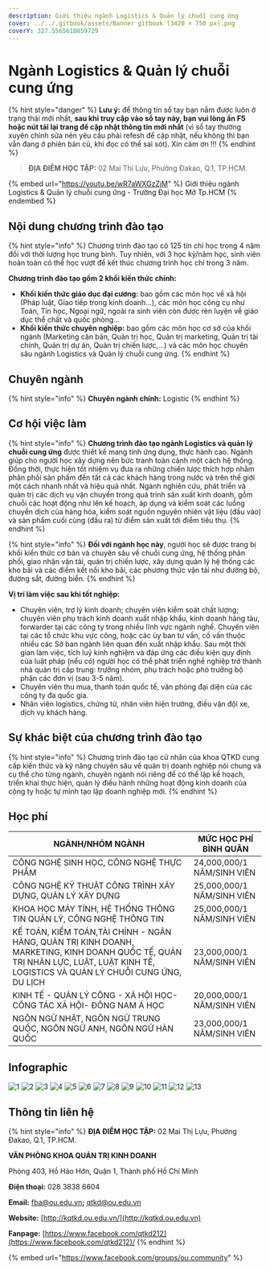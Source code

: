 ```yaml
---
description: Giới thiệu ngành Logistics & Quản lý chuỗi cung ứng
cover: ../../.gitbook/assets/Banner gitbook (3420 × 750 px).png
coverY: 327.5565610859729
---
```


# Ngành Logistics & Quản lý chuỗi cung ứng

{% hint style="danger" %}
**Lưu ý:** để thông tin sổ tay bạn nắm được luôn ở trạng thái mới nhất, **sau khi truy cập vào sổ tay này, bạn vui lòng ấn F5 hoặc nút tải lại trang để cập nhật thông tin mới nhất** (vì sổ tay thường xuyên chỉnh sửa nên yêu cầu phải refesh để cập nhật, nếu không thì bạn vẫn đang ở phiên bản cũ, khi đọc có thể sai sót). Xin cảm ơn !!!
{% endhint %}

> **ĐỊA ĐIỂM HỌC TẬP:** 02 Mai Thị Lựu, Phường Đakao, Q.1, TP.HCM.

{% embed url="https://youtu.be/wR7aWXGzZjM" %}
Giới thiệu ngành Logistics & Quản lý chuỗi cung ứng - Trường Đại học Mở Tp.HCM
{% endembed %}

## Nội dung chương trình đào tạo

{% hint style="info" %}
Chương trình đào tạo có 125 tín chỉ học trong 4 năm đối với thời lượng học trung bình. Tuy nhiên, với 3 học kỳ/năm học, sinh viên hoàn toàn có thể học vượt để kết thúc chương trình học chỉ trong 3 năm.

**Chương trình đào tạo gồm 2 khối kiến thức chính:**

* **Khối kiến thức giáo dục đại cương:** bao gồm các môn học về xã hội (Pháp luật, Giao tiếp trong kinh doanh…), các môn học công cụ như Toán, Tin học, Ngoại ngữ, ngoài ra sinh viên còn được rèn luyện về giáo dục thể chất và quốc phòng…
* **Khối kiến thức chuyên nghiệp:** bao gồm các môn học cơ sở của khối ngành (Marketing căn bản, Quản trị học, Quản trị marketing, Quản trị tài chính, Quản trị dự án, Quản trị chiến lược,…) và các môn học chuyên sâu ngành Logistics và Quản lý chuỗi cung ứng.
{% endhint %}

## Chuyên ngành

{% hint style="info" %}
**Chuyên ngành chính:** Logistic
{% endhint %}

## Cơ hội việc làm

{% hint style="info" %}
**Chương trình đào tạo ngành Logistics và quản lý chuỗi cung ứng** được thiết kế mang tính ứng dụng, thực hành cao. Ngành giúp cho người học xây dựng nên bức tranh toàn cảnh một cách hệ thống. Đồng thời, thực hiện tốt nhiệm vụ đưa ra những chiến lược thích hợp nhằm phân phối sản phẩm đến tất cả các khách hàng trong nước và trên thế giới một cách nhanh nhất và hiệu quả nhất. Ngành nghiên cứu, phát triển và quản trị các dịch vụ vận chuyển trong quá trình sản xuất kinh doanh, gồm chuỗi các hoạt động như lên kế hoạch, áp dụng và kiểm soát các luồng chuyển dịch của hàng hóa, kiểm soát nguồn nguyên nhiên vật liệu (đầu vào) và sản phẩm cuối cùng (đầu ra) từ điểm sản xuất tới điểm tiêu thụ.
{% endhint %}

{% hint style="info" %}
**Đối với ngành học này**, người học sẽ được trang bị khối kiến thức cơ bản và chuyên sâu về chuỗi cung ứng, hệ thống phân phối, giao nhận vận tải, quản trị chiến lược, xây dựng quản lý hệ thống các kho bãi và các điểm kết nối kho bãi, các phương thức vận tải như đường bộ, đường sắt, đường biển.
{% endhint %}

**Vị trí làm việc sau khi tốt nghiệp:**

* Chuyên viên, trợ lý kinh doanh; chuyên viên kiểm soát chất lượng; chuyên viên phụ trách kinh doanh xuất nhập khẩu, kinh doanh hãng tàu, forwarder tại các công ty trong nhiều lĩnh vực ngành nghề. Chuyên viên tại các tổ chức khu vực công, hoặc các ủy ban tư vấn, cố vấn thuộc nhiều các Sở ban ngành liên quan đến xuất nhập khẩu. Sau một thời gian làm việc, tích luỹ kinh nghiệm và đáp ứng các điều kiện quy định của luật pháp (nếu có) người học có thể phát triển nghề nghiệp trở thành nhà quản trị cấp trung: trưởng nhóm, phụ trách hoặc phó trưởng bộ phận các đơn vị (sau 3-5 năm).
* Chuyên viên thu mua, thanh toán quốc tế, văn phòng đại diện của các công ty đa quốc gia.
* Nhân viên logistics, chứng từ, nhân viên hiện trường, điều vận đội xe, dịch vụ khách hàng.

## Sự khác biệt của chương trình đào tạo

{% hint style="info" %}
Chương trình đào tạo cử nhân của khoa QTKD cung cấp kiến thức và kỹ năng chuyên sâu về quản trị doanh nghiệp nói chung và cụ thể cho từng ngành, chuyên ngành nói riêng để có thể lập kế hoạch, triển khai thực hiện, quản lý điều hành những hoạt động kinh doanh của công ty hoặc tự mình tạo lập doanh nghiệp mới.
{% endhint %}

## Học phí

| NGÀNH/NHÓM NGÀNH                                                                                                                                                                  | MỨC HỌC PHÍ BÌNH QUÂN      |
| --------------------------------------------------------------------------------------------------------------------------------------------------------------------------------- | -------------------------- |
| CÔNG NGHỆ SINH HỌC, CÔNG NGHỆ THỰC PHẨM                                                                                                                                           | 24,000,000/1 NĂM/SINH VIÊN |
| CÔNG NGHỆ KỸ THUẬT CÔNG TRÌNH XÂY DỰNG, QUẢN LÝ XÂY DỰNG                                                                                                                          | 25,000,000/1 NĂM/SINH VIÊN |
| KHOA HỌC MÁY TÍNH, HỆ THỐNG THÔNG TIN QUẢN LÝ, CÔNG NGHỆ THÔNG TIN                                                                                                                | 25,000,000/1 NĂM/SINH VIÊN |
| KẾ TOÁN, KIỂM TOÁN,TÀI CHÍNH - NGÂN HÀNG, QUẢN TRỊ KINH DOANH, MARKETING, KINH DOANH QUỐC TẾ, QUẢN TRỊ NHÂN LỰC, LUẬT, LUẬT KINH TẾ, LOGISTICS VÀ QUẢN LÝ CHUỖI CUNG ỨNG, DU LỊCH | 23,000,000/1 NĂM/SINH VIÊN |
| KINH TẾ - QUẢN LÝ CÔNG - XÃ HỘI HỌC- CÔNG TÁC XÃ HỘI- ĐÔNG NAM Á HỌC                                                                                                              | 20,000,000/1 NĂM/SINH VIÊN |
| NGÔN NGỮ NHẬT, NGÔN NGỮ TRUNG QUỐC, NGÔN NGỮ ANH, NGÔN NGỮ HÀN QUỐC                                                                                                               | 23,000,000/1 NĂM/SINH VIÊN |

## Infographic

![1](<../../.gitbook/assets/1 - tiêu đề (6) (1).png>) ![2](<../../.gitbook/assets/2 - giới thiệu chung (2).png>) ![3](<../../.gitbook/assets/3 - Ngành & việc làm (4).png>) ![4](<../../.gitbook/assets/4 - NGÀNH LOGISTICS VÀ QUẢN LÝ CHUỖI CUNG ỨNG 1.png>) ![5](<../../.gitbook/assets/5 - NGÀNH LOGISTICS VÀ QUẢN LÝ CHUỖI CUNG ỨNG 2.png>) ![6](<../../.gitbook/assets/6 - NGÀNH LOGISTICS VÀ QUẢN LÝ CHUỖI CUNG ỨNG 3.png>) ![7](<../../.gitbook/assets/7 - Mục tiêu đào tạo.png>) ![8](<../../.gitbook/assets/8 - MỤC TIÊU ĐÀO TẠO (2).png>) ![9](<../../.gitbook/assets/9 - NỘI DUNG CHƯƠNG TRÌNH ĐÀO TẠO (3).png>) ![10](<../../.gitbook/assets/10 - NỘI DUNG CHƯƠNG TRÌNH ĐÀO TẠO (2).png>) ![11](<../../.gitbook/assets/12 - học phí (3).png>) ![12](<../../.gitbook/assets/13 - học phí (2) (1).png>) ![13](<../../.gitbook/assets/14 - thông tin khác (1).png>)

## Thông tin liên hệ

{% hint style="info" %}
**ĐỊA ĐIỂM HỌC TẬP:** 02 Mai Thị Lựu, Phường Đakao, Q.1, TP.HCM.

**VĂN PHÒNG KHOA QUẢN TRỊ KINH DOANH**

Phòng 403, Hồ Hảo Hớn, Quận 1, Thành phố Hồ Chí Minh

**Điện thoại:** 028 3838 6604

**Email:** [fba@ou.edu.vn](mailto:fba@ou.edu.vn)**;** qtkd@ou.edu.vn

**Website:** [http://kqtkd.ou.edu.vn/](http://kqtkd.ou.edu.vn)

**Fanpage:** [https://www.facebook.com/qtkd212](https://www.facebook.com/qtkd212)/
{% endhint %}

{% embed url="https://www.facebook.com/groups/ou.community" %}
